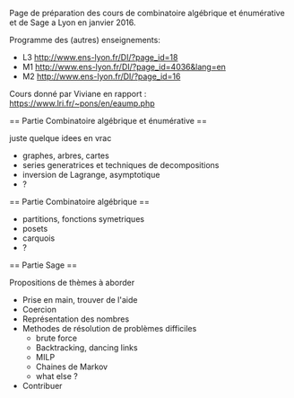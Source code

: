 Page de préparation des cours de combinatoire algébrique et énumérative et de Sage a Lyon en janvier 2016.


Programme des (autres) enseignements:
 * L3 http://www.ens-lyon.fr/DI/?page_id=18
 * M1 http://www.ens-lyon.fr/DI/?page_id=4036&lang=en
 * M2 http://www.ens-lyon.fr/DI/?page_id=16

Cours donné par Viviane en rapport : https://www.lri.fr/~pons/en/eaump.php

== Partie Combinatoire algébrique et énumérative ==

juste quelque idees en vrac

  * graphes, arbres, cartes
  * series generatrices et techniques de decompositions
  * inversion de Lagrange, asymptotique
  * ?

== Partie Combinatoire algébrique ==

  * partitions, fonctions symetriques
  * posets
  * carquois
  * ?

== Partie Sage ==

Propositions de thèmes à aborder 

 * Prise en main, trouver de l'aide
 * Coercion
 * Représentation des nombres
 * Methodes de résolution de problèmes difficiles
   * brute force
   * Backtracking, dancing links
   * MILP
   * Chaines de Markov
   * what else ?
 * Contribuer
